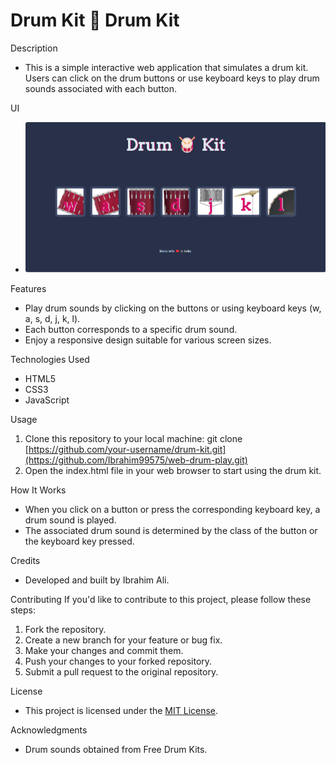 # Drum Kit 🥁 Drum Kit

Description
- This is a simple interactive web application that simulates a drum kit. Users can click on the drum buttons or use keyboard keys to play drum sounds associated with each button.

UI
- <img src="https://github.com/Ibrahim99575/web-drum-play/blob/bc39e933259468ad10ab23f96306e046926f3ba4/UI.png"/>

Features
- Play drum sounds by clicking on the buttons or using keyboard keys (w, a, s, d, j, k, l).
- Each button corresponds to a specific drum sound.
- Enjoy a responsive design suitable for various screen sizes.

Technologies Used
- HTML5
- CSS3
- JavaScript

Usage
1. Clone this repository to your local machine:
git clone [https://github.com/your-username/drum-kit.git](https://github.com/Ibrahim99575/web-drum-play.git)
2. Open the index.html file in your web browser to start using the drum kit.

How It Works
- When you click on a button or press the corresponding keyboard key, a drum sound is played.
- The associated drum sound is determined by the class of the button or the keyboard key pressed.

Credits
- Developed and built by Ibrahim Ali.

Contributing
If you'd like to contribute to this project, please follow these steps:

1. Fork the repository.
2. Create a new branch for your feature or bug fix.
3. Make your changes and commit them.
4. Push your changes to your forked repository.
5. Submit a pull request to the original repository.

License
- This project is licensed under the <a href="https://github.com/Ibrahim99575/web-drum-play/blob/fd574d3b7ff978c83c95bece92f8c7ba4486b120/LICENSE/">MIT License</a>.

Acknowledgments
- Drum sounds obtained from Free Drum Kits.

